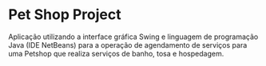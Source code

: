 # Pet Shop Project
Aplicação utilizando a interface gráfica Swing e linguagem de programação Java (IDE NetBeans) para a operação de agendamento de serviços para uma Petshop que realiza serviços de banho, tosa e hospedagem.
